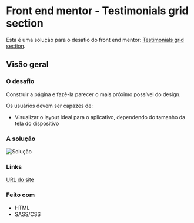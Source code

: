 # Front end mentor - Testimonials grid section
Esta é uma solução para o desafio do front end mentor: [Testimonials grid section](https://www.frontendmentor.io/challenges/testimonials-grid-section-Nnw6J7Un7).

## Visão geral

### O desafio

Construir a página e fazê-la parecer o mais próximo possível do design.

Os usuários devem ser capazes de:

* Visualizar o layout ideal para o aplicativo, dependendo do tamanho da tela do dispositivo

### A solução

![Solução](https://res.cloudinary.com/dz209s6jk/image/upload/q_auto,w_900/Screenshots/hkyptp3hwa0zra0o06ws.jpg)

### Links

[URL do site](https://coruscating-dusk-480cd2.netlify.app/)

### Feito com

* HTML
* SASS/CSS